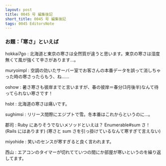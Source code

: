 ```yaml
---
layout: post
title: 0045 号 編集後記
short_title: 0045 号 編集後記
tags: 0045 EditorsNote
---
```



### お題：「寒さ」といえば

hokkai7go
:  北海道と東京の寒さは全然質が違うと思います。東京の寒さは湿度無くて風が強くて辛さがあります…。

muryoimpl
:  空調の効いたサーバー室でお客さんの本番データを誤って消しちゃった時の寒さったらもう、ね……

oshow
:  暑さ寒さも彼岸までと言いますが、春の彼岸＝春分(3月後半)なんて待ってられない寒さです！

hsbt
:  北海道の寒さは痛いです。

sughimsi
:  リリース間際にエジプトで雪。冬本番はこれからというのに…。

郡司
:  Ruby にありそうでないメソッドといえは？ Enumerable#sum さ！ (Rails にはあります) (寒さと sum さを引っ掛けているなんて寒すぎて言えない)

miyohide
: 笑いのセンスが寒すぎると良く言われます。

西山
:  エアコンのタイマーが切れてていつの間にか部屋が寒いというのを繰り返してます。


